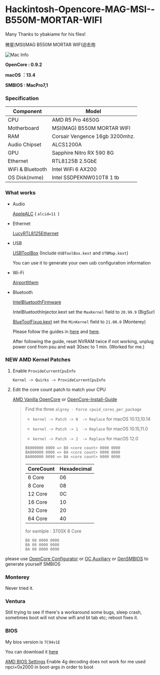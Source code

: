 # Hackintosh-Opencore-MAG-MSI--B550M-MORTAR-WIFI


Many Thanks to ybakiame for his files!

微星(MSI)MAG B550M MORTAR WIFI迫击炮

![Mac Info](https://github.com/ilovemcdfries/MSI-B550M-MORTAR-WIFI-Hackintosh/assets/133241905/8236e7d5-1eb6-4369-9f23-0486501c9f90)


**OpenCore : 0.9.2**

**macOS ：13.4**

**SMBIOS : MacPro7,1**

### Specification

| **Component**    | **Model**                             |
| ---------------- | --------------------------------------|
| CPU              | AMD R5 Pro 4650G                      |
| Motherboard      | MSI(MAG) B550M MORTAR WIFI            |
| RAM              | Corsair Vengence 16gb 3200mhz.        |
| Audio Chipset    | ALCS1200A                             |
| GPU              | Sapphire Nitro RX 590 8G              |
| Ethernet         | RTL8125B 2.5GbE                       |
| WiFi & Bluetooth | Intel WiFi 6 AX200                    |
| OS Disk(nvme)    | Intel SSDPEKNW010T8 1 tb              |

### What works

- Audio
  
  [AppleALC](https://github.com/acidanthera/AppleALC) ( `alcid=11 `)

- Ethernet
  
  [LucyRTL8125Ethernet](https://github.com/Mieze/LucyRTL8125Ethernet)

- USB
  
  [USBToolBox](https://github.com/USBToolBox/toolhttps://github.com/USBToolBox/tool) (Include `USBToolBox.kext` and `UTBMap.kext`)
  
  You can use it to generate your own usb configuration information

- Wi-Fi
  
  [AirportItlwm](https://github.com/OpenIntelWireless/itlwm/releases/tag/v2.2.0)

- Bluetooth
  
  [IntelBluetoothFirmware](https://github.com/OpenIntelWireless/IntelBluetoothFirmware)
  
  IntelBluetoothInjector.kext set the `MaxKernel` field to `20.99.9` (BigSur)
  
  [BlueToolFixup.kext](https://github.com/acidanthera/BrcmPatchRAM) set the `MinKernel` field to `21.00.0` (Monterey)
  
  Please follow the guides in [here](https://github.com/OpenIntelWireless/IntelBluetoothFirmware/issues/435) and [here](https://github.com/OpenIntelWireless/IntelBluetoothFirmware/issues/434).
  
  After following the guide, reset NVRAM twice if not working, unplug power cord from psu and wait 30sec to 1 min. (Worked for me.)

### NEW AMD Kernel Patches

1. Enable `ProvideCurrentCpuInfo`
   
   `Kernel -> Quirks -> ProvideCurrentCpuInfo`

2. Edit the core count patch to match your CPU
   
   [AMD Vanilla OpenCore](https://github.com/AMD-OSX/AMD_Vanilla/tree/master) or [OpenCore-Install-Guide](https://dortania.github.io/OpenCore-Install-Guide/extras/monterey.html#amd-patches)
   
   > Find the three `algrey - Force cpuid_cores_per_package`
   > 
   > - `kernel -> Patch -> 0  -> Replace` for macOS 10.13,10.14
   > 
   > - `kernel -> Patch -> 1  -> Replace` for macOS 10.15,11.0
   > 
   > - `kernel -> Patch -> 2  -> Replace` for macOS 12.0
   > 
   > ```
   > B8000000 0000 => B8 <core count> 0000 0000
   > BA000000 0000 => BA <core count> 0000 0000
   > BA000000 0090 => BA <core count> 0000 0090
   > ```
   > 
   > | CoreCount | Hexadecimal |
   > | --------- | ----------- |
   > | 6 Core    | 06          |
   > | 8 Core    | 08          |
   > | 12 Core   | 0C          |
   > | 16 Core   | 10          |
   > | 32 Core   | 20          |
   > | 64 Core   | 40          |
   > 
   > for eamlple : 3700X 8 Core
   > 
   > ```
   > B8 08 0000 0000
   > BA 08 0000 0000
   > BA 08 0000 0090
   > ```

please use [OpenCore Configurator](https://mackie100projects.altervista.org/opencore-configurator/) or  [OC Auxiliary](https://github.com/ic005k/QtOpenCoreConfig)  or  [GenSMBIOS](https://github.com/corpnewt/GenSMBIOS)  to generate yourself SMBIOS

### Monterey

Never tried it.

### Ventura

Still trying to see if there's a workaround some bugs, sleep crash, sometimes boot will not show wifi and bt tab  etc; reboot fixes it. 

### BIOS

My bios version is `7C94v1E`

You can download it [here](https://www.msi.com/Motherboard/MAG-B550M-MORTAR-WIFI/support)

[AMD BIOS Settings](https://dortania.github.io/OpenCore-Install-Guide/AMD/zen.html#amd-bios-settings) 
Enable 4g decoding does not work for me used npci=0x2000 in boot-args in order to boot

